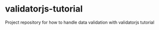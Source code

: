 # validatorjs-tutorial
Project repository for how to handle data validation with validatorjs tutorial
